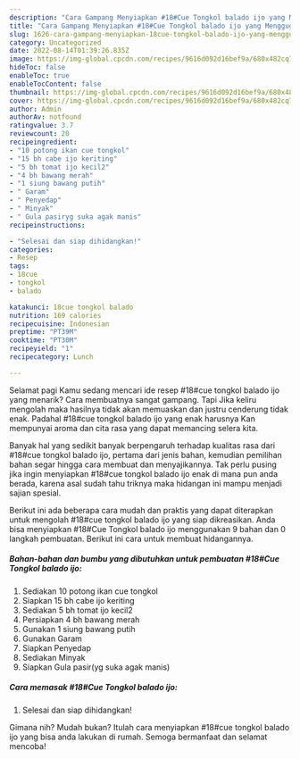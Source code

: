 ```yaml
---
description: "Cara Gampang Menyiapkan #18#Cue Tongkol balado ijo yang Menggugah Selera, Buat Buka Puasa Menggugah Selera"
title: "Cara Gampang Menyiapkan #18#Cue Tongkol balado ijo yang Menggugah Selera, Buat Buka Puasa Menggugah Selera"
slug: 1626-cara-gampang-menyiapkan-18cue-tongkol-balado-ijo-yang-menggugah-selera-buat-buka-puasa-menggugah-selera
category: Uncategorized
date: 2022-08-14T01:39:26.835Z
image: https://img-global.cpcdn.com/recipes/9616d092d16bef9a/680x482cq70/18cue-tongkol-balado-ijo-foto-resep-utama.jpg
hideToc: false
enableToc: true
enableTocContent: false
thumbnail: https://img-global.cpcdn.com/recipes/9616d092d16bef9a/680x482cq70/18cue-tongkol-balado-ijo-foto-resep-utama.jpg
cover: https://img-global.cpcdn.com/recipes/9616d092d16bef9a/680x482cq70/18cue-tongkol-balado-ijo-foto-resep-utama.jpg
author: Admin
authorAv: notfound
ratingvalue: 3.7
reviewcount: 20
recipeingredient:
- "10 potong ikan cue tongkol"
- "15 bh cabe ijo keriting"
- "5 bh tomat ijo kecil2"
- "4 bh bawang merah"
- "1 siung bawang putih"
- " Garam"
- " Penyedap"
- " Minyak"
- " Gula pasiryg suka agak manis"
recipeinstructions:

- "Selesai dan siap dihidangkan!"
categories:
- Resep
tags:
- 18cue
- tongkol
- balado

katakunci: 18cue tongkol balado 
nutrition: 169 calories
recipecuisine: Indonesian
preptime: "PT39M"
cooktime: "PT30M"
recipeyield: "1"
recipecategory: Lunch

---
```



Selamat pagi Kamu sedang mencari ide resep #18#cue tongkol balado ijo yang menarik? Cara membuatnya sangat gampang. Tapi Jika keliru mengolah maka hasilnya tidak akan memuaskan dan justru cenderung tidak enak. Padahal #18#cue tongkol balado ijo yang enak harusnya Kan mempunyai aroma dan cita rasa yang dapat memancing selera kita.




Banyak hal yang sedikit banyak berpengaruh terhadap kualitas rasa dari #18#cue tongkol balado ijo, pertama dari jenis bahan, kemudian pemilihan bahan segar hingga cara membuat dan menyajikannya. Tak perlu pusing jika ingin menyiapkan #18#cue tongkol balado ijo enak di mana pun anda berada, karena asal sudah tahu triknya maka hidangan ini mampu menjadi sajian spesial.


Berikut ini ada beberapa cara mudah dan praktis yang dapat diterapkan untuk mengolah #18#cue tongkol balado ijo yang siap dikreasikan. Anda bisa menyiapkan #18#Cue Tongkol balado ijo menggunakan 9 bahan dan 0 langkah pembuatan. Berikut ini cara untuk membuat hidangannya.

<!--inarticleads1-->

##### Bahan-bahan dan bumbu yang dibutuhkan untuk pembuatan #18#Cue Tongkol balado ijo:

1. Sediakan 10 potong ikan cue tongkol
1. Siapkan 15 bh cabe ijo keriting
1. Sediakan 5 bh tomat ijo kecil2
1. Persiapkan 4 bh bawang merah
1. Gunakan 1 siung bawang putih
1. Gunakan  Garam
1. Siapkan  Penyedap
1. Sediakan  Minyak
1. Siapkan  Gula pasir(yg suka agak manis)




<!--inarticleads2-->

##### Cara memasak #18#Cue Tongkol balado ijo:


1. Selesai dan siap dihidangkan!



Gimana nih? Mudah bukan? Itulah cara menyiapkan #18#cue tongkol balado ijo yang bisa anda lakukan di rumah. Semoga bermanfaat dan selamat mencoba!
